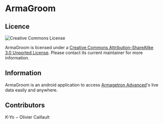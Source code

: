 ArmaGroom
==========

Licence
-------

![Creative Commons License](http://i.creativecommons.org/l/by-sa/3.0/88x31.png)

ArmaGroom is licensed under a [Creative Commons Attribution-ShareAlike 3.0 Unported License](http://creativecommons.org/licenses/by-sa/3.0/deed.en_US).
Please contact its current maintainer for more information.

Information
-----------

ArmaGroom is an android application to access [Armagetron Advanced][]'s live data easily and anywhere.

Contributors
------------

*K-Yo* − Olivier Caillault

<!--- links -->
[Armagetron Advanced]: http://www.armagetronad.net/ "Armagetron Advanced"
